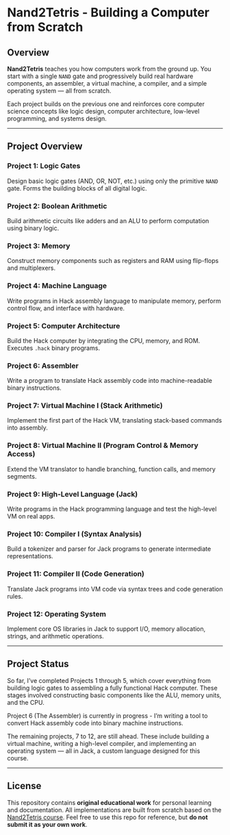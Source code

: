 # Nand2Tetris - Building a Computer from Scratch

## Overview

**Nand2Tetris** teaches you how computers work from the ground up. You start with a single `NAND` gate and progressively build real hardware components, an assembler, a virtual machine, a compiler, and a simple operating system — all from scratch.

Each project builds on the previous one and reinforces core computer science concepts like logic design, computer architecture, low-level programming, and systems design.

---

## Project Overview

### **Project 1: Logic Gates**
Design basic logic gates (AND, OR, NOT, etc.) using only the primitive `NAND` gate. Forms the building blocks of all digital logic.

### **Project 2: Boolean Arithmetic**
Build arithmetic circuits like adders and an ALU to perform computation using binary logic.

### **Project 3: Memory**
Construct memory components such as registers and RAM using flip-flops and multiplexers.

### **Project 4: Machine Language**
Write programs in Hack assembly language to manipulate memory, perform control flow, and interface with hardware.

### **Project 5: Computer Architecture**
Build the Hack computer by integrating the CPU, memory, and ROM. Executes `.hack` binary programs.

### **Project 6: Assembler**
Write a program to translate Hack assembly code into machine-readable binary instructions.

### **Project 7: Virtual Machine I (Stack Arithmetic)**
Implement the first part of the Hack VM, translating stack-based commands into assembly.

### **Project 8: Virtual Machine II (Program Control & Memory Access)**
Extend the VM translator to handle branching, function calls, and memory segments.

### **Project 9: High-Level Language (Jack)**
Write programs in the Hack programming language and test the high-level VM on real apps.

### **Project 10: Compiler I (Syntax Analysis)**
Build a tokenizer and parser for Jack programs to generate intermediate representations.

### **Project 11: Compiler II (Code Generation)**
Translate Jack programs into VM code via syntax trees and code generation rules.

### **Project 12: Operating System**
Implement core OS libraries in Jack to support I/O, memory allocation, strings, and arithmetic operations.

---

## Project Status

So far, I’ve completed Projects 1 through 5, which cover everything from building logic gates to assembling a fully functional Hack computer. These stages involved constructing basic components like the ALU, memory units, and the CPU.

Project 6 (The Assembler) is currently in progress - I’m writing a tool to convert Hack assembly code into binary machine instructions.

The remaining projects, 7 to 12, are still ahead. These include building a virtual machine, writing a high-level compiler, and implementing an operating system — all in Jack, a custom language designed for this course.

---

## License

This repository contains **original educational work** for personal learning and documentation. All implementations are built from scratch based on the [Nand2Tetris course](https://www.nand2tetris.org/). Feel free to use this repo for reference, but **do not submit it as your own work**.

